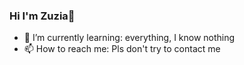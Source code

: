 ### Hi I'm Zuzia👋
- 🌱 I’m currently learning: everything, I know nothing
- 📫 How to reach me: Pls don't try to contact me


